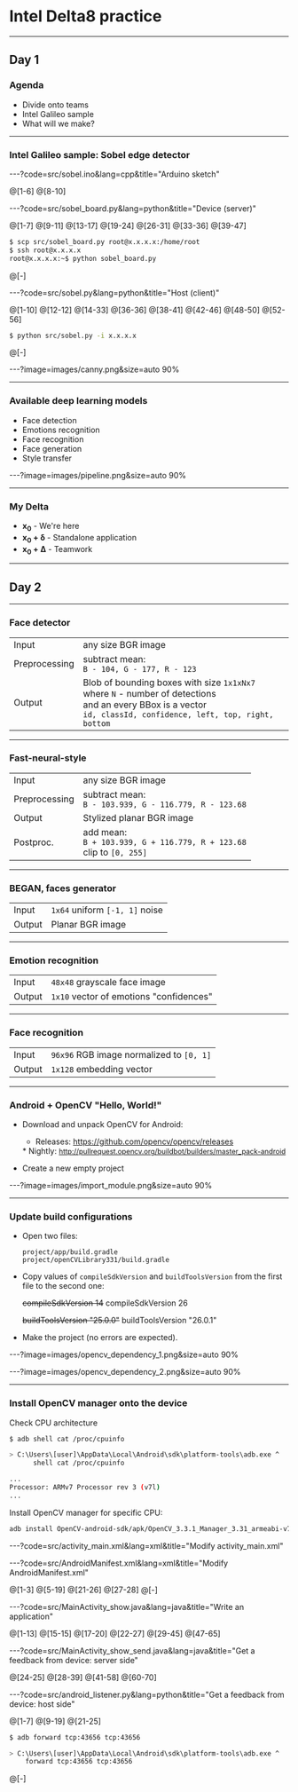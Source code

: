 <!-- .slide: class="center" -->
# Intel Delta8 practice

<!----------------------------------------------------------------------------->

---
## Day 1
### Agenda
* Divide onto teams
* Intel Galileo sample
* What will we make?

<!----------------------------------------------------------------------------->

---
<!-- .slide: class="center" -->
### Intel Galileo sample: Sobel edge detector

<!----------------------------------------------------------------------------->

---?code=src/sobel.ino&lang=cpp&title="Arduino sketch"

@[1-6]
@[8-10]

<!----------------------------------------------------------------------------->

---?code=src/sobel_board.py&lang=python&title="Device (server)"

@[1-7]
@[9-11]
@[13-17]
@[19-24]
@[26-31]
@[33-36]
@[39-47]

```bash
$ scp src/sobel_board.py root@x.x.x.x:/home/root
$ ssh root@x.x.x.x
root@x.x.x.x:~$ python sobel_board.py
```

@[-]

<!----------------------------------------------------------------------------->

---?code=src/sobel.py&lang=python&title="Host (client)"

@[1-10]
@[12-12]
@[14-33]
@[36-36]
@[38-41]
@[42-46]
@[48-50]
@[52-56]

```bash
$ python src/sobel.py -i x.x.x.x
```

@[-]

<!----------------------------------------------------------------------------->

---?image=images/canny.png&size=auto 90%

<!----------------------------------------------------------------------------->

---
### Available deep learning models
* Face detection
* Emotions recognition
* Face recognition
* Face generation
* Style transfer

<!----------------------------------------------------------------------------->

---?image=images/pipeline.png&size=auto 90%

<!----------------------------------------------------------------------------->

---
### My Delta
* **x<sub>0</sub>** - We're here
* **x<sub>0</sub> + δ** - Standalone application
* **x<sub>0</sub> + Δ** - Teamwork

---

## Day 2

---

### Face detector

|               |                                                              |
|---------------|--------------------------------------------------------------|
| Input         | any size BGR image                                           |
| Preprocessing | subtract mean:<br> `B - 104, G - 177, R - 123`               |
| Output        | Blob of bounding boxes with size `1x1xNx7`<br> where `N` - number of detections<br> and an every BBox is a vector<br>`id, classId, confidence, left, top, right, bottom` |

---

### Fast-neural-style

|               |                                                              |
|---------------|--------------------------------------------------------------|
| Input         | any size BGR image                                           |
| Preprocessing | subtract mean:<br>`B - 103.939, G - 116.779, R - 123.68`     |
| Output        | Stylized planar BGR image                                    |
| Postproc.     | add mean:<br>`B + 103.939, G + 116.779, R + 123.68`<br>clip to `[0, 255]` |

---

### BEGAN, faces generator

|               |                                                              |
|---------------|--------------------------------------------------------------|
| Input         | `1x64` uniform `[-1, 1]` noise                               |
| Output        | Planar BGR image                                             |

---

### Emotion recognition

|               |                                                              |
|---------------|--------------------------------------------------------------|
| Input         | `48x48` grayscale face image                                 |
| Output        | `1x10` vector of emotions "confidences"                      |

---

### Face recognition

|               |                                                              |
|---------------|--------------------------------------------------------------|
| Input         | `96x96` RGB image normalized to `[0, 1]`                     |
| Output        | `1x128` embedding vector                                   |


<!----------------------------------------------------------------------------->

---

### Android + OpenCV "Hello, World!"

* Download and unpack OpenCV for Android:

  * Releases:
  <a href="https://github.com/opencv/opencv/releases"
     style="font-size: 90%">
      https://github.com/opencv/opencv/releases
  </a>
  * Nightly:
  <a href="http://pullrequest.opencv.org/buildbot/builders/master_pack-android"
     style="font-size: 90%">
      http://pullrequest.opencv.org/buildbot/builders/master_pack-android
  </a>

* Create a new empty project

<!----------------------------------------------------------------------------->

---?image=images/import_module.png&size=auto 90%

<!----------------------------------------------------------------------------->

---
### Update build configurations

* Open two files:
  ```
  project/app/build.gradle
  project/openCVLibrary331/build.gradle
  ```

* Copy values of `compileSdkVersion` and `buildToolsVersion` from the first
file to the second one:

  ~~compileSdkVersion 14~~ compileSdkVersion 26

  ~~buildToolsVersion "25.0.0"~~ buildToolsVersion "26.0.1"

* Make the project (no errors are expected).

<!----------------------------------------------------------------------------->

---?image=images/opencv_dependency_1.png&size=auto 90%

<!----------------------------------------------------------------------------->

---?image=images/opencv_dependency_2.png&size=auto 90%

<!----------------------------------------------------------------------------->

---
### Install OpenCV manager onto the device
Check CPU architecture
```bash
$ adb shell cat /proc/cpuinfo
```
```bash
> C:\Users\[user]\AppData\Local\Android\sdk\platform-tools\adb.exe ^
      shell cat /proc/cpuinfo
```
```bash
...
Processor: ARMv7 Processor rev 3 (v7l)
...
```

Install OpenCV manager for specific CPU:
```bash
adb install OpenCV-android-sdk/apk/OpenCV_3.3.1_Manager_3.31_armeabi-v7a.apk
```

<!----------------------------------------------------------------------------->

---?code=src/activity_main.xml&lang=xml&title="Modify activity_main.xml"

<!----------------------------------------------------------------------------->

---?code=src/AndroidManifest.xml&lang=xml&title="Modify AndroidManifest.xml"

@[1-3]
@[5-19]
@[21-26]
@[27-28]
@[-]

<!----------------------------------------------------------------------------->

---?code=src/MainActivity_show.java&lang=java&title="Write an application"

@[1-13]
@[15-15]
@[17-20]
@[22-27]
@[29-45]
@[47-65]

<!----------------------------------------------------------------------------->

---?code=src/MainActivity_show_send.java&lang=java&title="Get a feedback from device: server side"

@[24-25]
@[28-39]
@[41-58]
@[60-70]

<!----------------------------------------------------------------------------->

---?code=src/android_listener.py&lang=python&title="Get a feedback from device: host side"

@[1-7]
@[9-19]
@[21-25]

```bash
$ adb forward tcp:43656 tcp:43656
```
```bash
> C:\Users\[user]\AppData\Local\Android\sdk\platform-tools\adb.exe ^
    forward tcp:43656 tcp:43656
```

@[-]

<!----------------------------------------------------------------------------->
